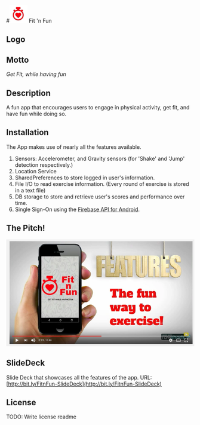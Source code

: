 <snippet>
  <content>

#![FitnFun Logo](https://github.com/srvikram13/FitnFun/blob/master/app/src/main/res/mipmap-mdpi/ic_launcher.png?raw=true) Fit 'n Fun

## Logo


## Motto
*Get Fit, while having fun*


## Description
A fun app that encourages users to engage in physical activity, get fit, and have fun while doing so.


## Installation
The App makes use of nearly all the features available.

1. Sensors: Accelerometer, and Gravity sensors (for 'Shake' and 'Jump' detection respectively.)
2. Location Service
3. SharedPreferences to store logged in user's information.
1. File I/O to read exercise information. (Every round of exercise is stored in a text file)
2. DB storage to store and retrieve user's scores and performance over time.
3. Single Sign-On using the [Firebase API for Android](https://firebase.google.com/docs/auth/android/google-signin).


## The Pitch!
[![FitnFun Pitch Video](https://github.com/srvikram13/FitnFun/blob/master/FinnFun%20Screenshot.png?raw=true)](https://www.youtube.com/watch?v=Ldt10iN7B4c)


## SlideDeck

Slide Deck that showcases all the features of the app.
URL: [http://bit.ly/FitnFun-SlideDeck](http://bit.ly/FitnFun-SlideDeck)


## License

TODO: Write license
</content>
  <tabTrigger>readme</tabTrigger>
</snippet>
